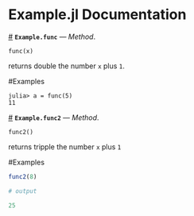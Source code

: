 
<a id='Example.jl-Documentation-1'></a>

# Example.jl Documentation



<a id='Example.func-Tuple{Any}' href='#Example.func-Tuple{Any}'>#</a>
**`Example.func`** &mdash; *Method*.



```
func(x)
```

returns double the number `x` plus `1`.

#Examples

```julia-repl
julia> a = func(5)
11
```

<a id='Example.func2-Tuple{Any}' href='#Example.func2-Tuple{Any}'>#</a>
**`Example.func2`** &mdash; *Method*.



```
func2()
```

returns tripple the number `x` plus `1`

#Examples

```julia
func2(8)

# output

25
```

